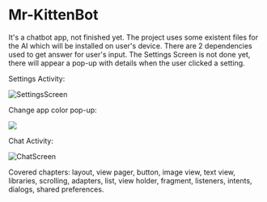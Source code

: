# Mr-KittenBot
It's a chatbot app, not finished yet. The project uses some existent files for the AI which will be installed on user's device. There are 2 dependencies used to get answer for user's input. The Settings Screen is not done yet, there will appear a pop-up with details when the user clicked a setting.



Settings Activity:

![SettingsScreen](http://i.imgur.com/Gl3UF3S.png)

Change app color pop-up:

![](http://i.imgur.com/3Mrivrt.png)


Chat Activity:

![ChatScreen](http://i.imgur.com/xJrKf5E.jpg)


Covered chapters: layout, view pager, button, image view, text view, libraries, scrolling, adapters, list, view holder, fragment,  listeners, intents, dialogs, shared preferences.
